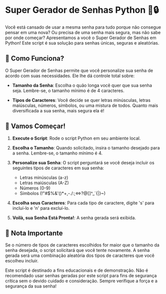 # Super Gerador de Senhas Python 🐍🔒

Você está cansado de usar a mesma senha para tudo porque não consegue pensar em uma nova? Ou precisa de uma senha mais segura, mas não sabe por onde começar? Apresentamos a você o Super Gerador de Senhas em Python! Este script é sua solução para senhas únicas, seguras e aleatórias.

## 🤔 Como Funciona? 

O Super Gerador de Senhas permite que você personalize sua senha de acordo com suas necessidades. Ele lhe dá controle total sobre:

- **Tamanho da Senha**: Escolha o quão longa você quer que sua senha seja. Lembre-se, o tamanho mínimo é de 4 caracteres.

- **Tipos de Caracteres**: Você decide se quer letras minúsculas, letras maiúsculas, números, símbolos, ou uma mistura de todos. Quanto mais diversificada a sua senha, mais segura ela é!

## 🚀 Vamos Começar! 

1. **Execute o Script**: Rode o script Python em seu ambiente local.

2. **Escolha o Tamanho**: Quando solicitado, insira o tamanho desejado para a senha. Lembre-se, o tamanho mínimo é 4.

3. **Personalize sua Senha**: O script perguntará se você deseja incluir os seguintes tipos de caracteres em sua senha:

   - Letras minúsculas (a-z)
   - Letras maiúsculas (A-Z)
   - Números (0-9)
   - Símbolos (!"#$%&'()*+,-./:;<=>?@[\]^_`{|}~)

4. **Escolha seus Caracteres**: Para cada tipo de caractere, digite 's' para incluí-lo e 'n' para excluí-lo.

5. **Voilà, sua Senha Está Pronta!**: A senha gerada será exibida.

## 📌 Nota Importante 

Se o número de tipos de caracteres escolhidos for maior que o tamanho da senha desejada, o script solicitará que você tente novamente. A senha gerada será uma combinação aleatória dos tipos de caracteres que você escolheu incluir.

Este script é destinado a fins educacionais e de demonstração. Não é recomendado usar senhas geradas por este script para fins de segurança crítica sem o devido cuidado e consideração. Sempre verifique a força e a segurança da sua senha!
